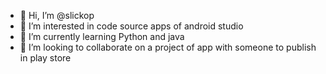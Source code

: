 - 👋 Hi, I’m @slickop
- 👀 I’m interested in code source apps of android studio
- 🌱 I’m currently learning Python and java
- 💞️ I’m looking to collaborate on a project of app with someone to publish in play store
<!---
slickop/slickop is a ✨ special ✨ repository because its `README.md` (this file) appears on your GitHub profile.
You can click the Preview link to take a look at your changes.
--->
